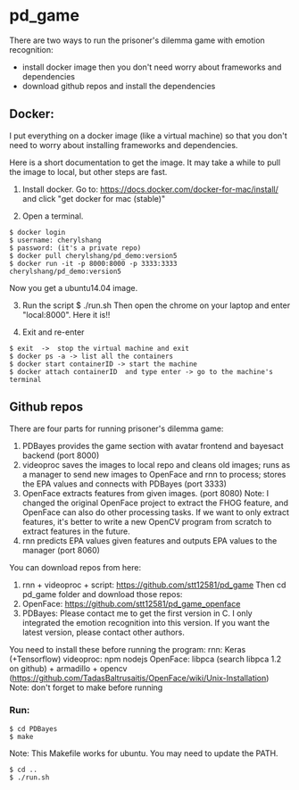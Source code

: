 # pd_game
There are two ways to run the prisoner's dilemma game with emotion recognition:
- install docker image then you don't need worry about frameworks and dependencies
- download github repos and install the dependencies

## Docker:
I put everything on a docker image (like a virtual machine) so that you don't need to worry about installing frameworks and dependencies. 

Here is a short documentation to get the image. It may take a while to pull the image to local, but other steps are fast.

1. Install docker. Go to: https://docs.docker.com/docker-for-mac/install/ and click "get docker for mac (stable)"

2. Open a terminal. 
~~~~
$ docker login
$ username: cherylshang
$ password: (it's a private repo)
$ docker pull cherylshang/pd_demo:version5
$ docker run -it -p 8000:8000 -p 3333:3333 cherylshang/pd_demo:version5
~~~~
Now you get a ubuntu14.04 image.

3. Run the script
$ ./run.sh
Then open the chrome on your laptop and enter "local:8000".  Here it is!!

4. Exit and re-enter
~~~~
$ exit  ->  stop the virtual machine and exit
$ docker ps -a -> list all the containers
$ docker start containerID -> start the machine
$ docker attach containerID  and type enter -> go to the machine's terminal
~~~~

## Github repos
There are four parts for running prisoner's dilemma game:
1. PDBayes provides the game section with avatar frontend and bayesact backend (port 8000)
2. videoproc saves the images to local repo and cleans old images; runs as a manager to send new images to OpenFace and rnn to process; stores the EPA values and connects with PDBayes (port 3333)
3. OpenFace extracts features from given images. (port 8080) Note: I changed the original OpenFace project to extract the FHOG feature, and OpenFace can also do other processing tasks. If we want to only extract features, it's better to write a new OpenCV program from scratch to extract features in the future.
4. rnn predicts EPA values given features and outputs EPA values to the manager (port 8060)

You can download repos from here:
1. rnn + videoproc + script: https://github.com/stt12581/pd_game
Then cd pd_game folder and download those repos:
2. OpenFace: https://github.com/stt12581/pd_game_openface 
3. PDBayes: Please contact me to get the first version in C. I only integrated the emotion recognition into this version. If you want the latest version, please contact other authors.

You need to install these before running the program:
rnn: Keras (+Tensorflow)
videoproc: npm nodejs
OpenFace: libpca (search libpca 1.2 on github) + armadillo + opencv (https://github.com/TadasBaltrusaitis/OpenFace/wiki/Unix-Installation) Note: don't forget to make before running


### Run:
~~~~
$ cd PDBayes
$ make
~~~~
Note: This Makefile works for ubuntu. You may need to update the PATH.
~~~~
$ cd ..
$ ./run.sh
~~~~
